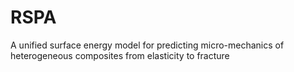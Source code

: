 # RSPA
A unified surface energy model for predicting micro-mechanics of heterogeneous composites from elasticity to fracture
